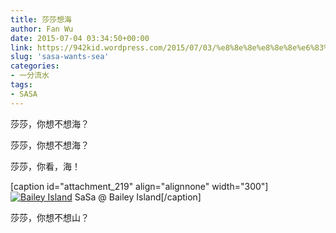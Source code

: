```yaml
---
title: 莎莎想海
author: Fan Wu
date: 2015-07-04 03:34:50+00:00
link: https://942kid.wordpress.com/2015/07/03/%e8%8e%8e%e8%8e%8e%e6%83%b3%e6%b5%b7/
slug: 'sasa-wants-sea'
categories:
- 一分流水
tags:
- SASA
---
```


莎莎，你想不想海？

莎莎，你想不想海？

莎莎，你看，海！

[caption id="attachment_219" align="alignnone" width="300"][![Bailey Island](https://942kid.files.wordpress.com/2015/07/img_1094.jpg?w=300)](https://942kid.files.wordpress.com/2015/07/img_1094.jpg) SaSa @ Bailey Island[/caption]

莎莎，你想不想山？
